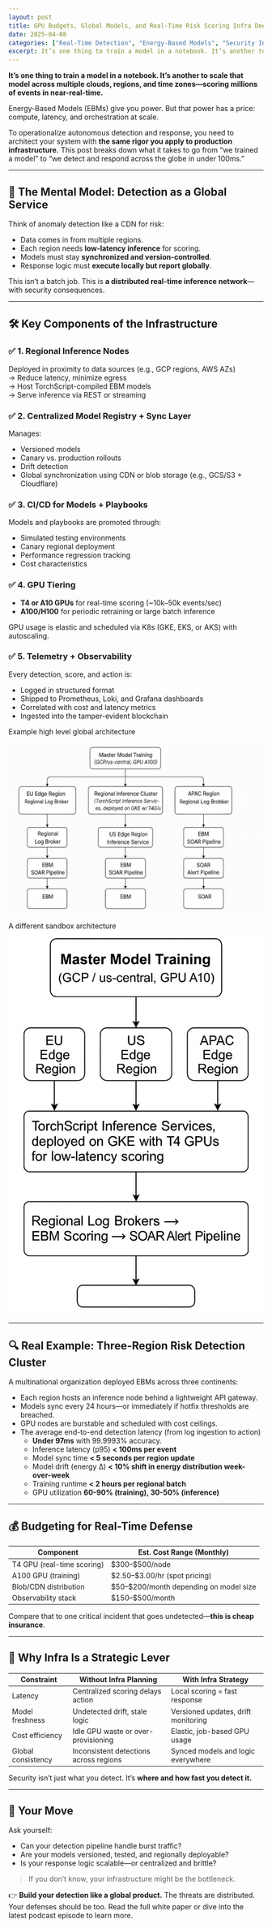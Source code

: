 ```yaml
---
layout: post
title: GPU Budgets, Global Models, and Real-Time Risk Scoring Infra Deep Dive
date: 2025-04-08
categories: ["Real-Time Detection", "Energy-Based Models", "Security Infrastructure", "GPU Orchestration", "Global Model Deployment", "CI/CD for ML", "Distributed Inference", "Model Versioning", "Cloud-Native Security", "Latency-Aware Threat Response"]
excerpt: It’s one thing to train a model in a notebook. It’s another to scale that model across multiple clouds, regions, and time zones—scoring millions of events in near-real-time. Energy-Based Models give you power. But that power has a price - compute, latency, and orchestration at scale.
---
```


**It’s one thing to train a model in a notebook. It’s another to scale that model across multiple clouds, regions, and time zones—scoring millions of events in near-real-time.**

Energy-Based Models (EBMs) give you power. But that power has a price: compute, latency, and orchestration at scale.

To operationalize autonomous detection and response, you need to architect your system with **the same rigor you apply to production infrastructure.** This post breaks down what it takes to go from “we trained a model” to “we detect and respond across the globe in under 100ms.”

---

## 🧠 The Mental Model: Detection as a Global Service

Think of anomaly detection like a CDN for risk:
- Data comes in from multiple regions.
- Each region needs **low-latency inference** for scoring.
- Models must stay **synchronized and version-controlled**.
- Response logic must **execute locally but report globally**.

This isn’t a batch job. This is **a distributed real-time inference network**—with security consequences.

---

## 🛠️ Key Components of the Infrastructure

### ✅ 1. **Regional Inference Nodes**
Deployed in proximity to data sources (e.g., GCP regions, AWS AZs)  
→ Reduce latency, minimize egress  
→ Host TorchScript-compiled EBM models  
→ Serve inference via REST or streaming

### ✅ 2. **Centralized Model Registry + Sync Layer**
Manages:
- Versioned models
- Canary vs. production rollouts
- Drift detection
- Global synchronization using CDN or blob storage (e.g., GCS/S3 + Cloudflare)

### ✅ 3. **CI/CD for Models + Playbooks**
Models and playbooks are promoted through:
- Simulated testing environments
- Canary regional deployment
- Performance regression tracking
- Cost characteristics

### ✅ 4. **GPU Tiering**
- **T4 or A10 GPUs** for real-time scoring (~10k–50k events/sec)
- **A100/H100** for periodic retraining or large batch inference

GPU usage is elastic and scheduled via K8s (GKE, EKS, or AKS) with autoscaling.

### ✅ 5. **Telemetry + Observability**
Every detection, score, and action is:
- Logged in structured format
- Shipped to Prometheus, Loki, and Grafana dashboards
- Correlated with cost and latency metrics
- Ingested into the tamper-evident blockchain

Example high level global architecture

![](/images/20.png)

A different sandbox architecture
![](/images/21.png)

---

## 🔍 Real Example: Three-Region Risk Detection Cluster

A multinational organization deployed EBMs across three continents:

- Each region hosts an inference node behind a lightweight API gateway.
- Models sync every 24 hours—or immediately if hotfix thresholds are breached.
- GPU nodes are burstable and scheduled with cost ceilings.
- The average end-to-end detection latency (from log ingestion to action)
  - **Under 97ms** with 99.9993% accuracy.
  - Inference latency (p95) **< 100ms per event**
  - Model sync time **< 5 seconds per region update**
  - Model drift (energy Δ) **< 10% shift in energy distribution week-over-week**
  - Training runtime **< 2 hours per regional batch**
  - GPU utilization **60-90% (training), 30-50% (inference)**

---

## 💰 Budgeting for Real-Time Defense

| Component                  | Est. Cost Range (Monthly)           |
|---------------------------|--------------------------------------|
| T4 GPU (real-time scoring)| \$300–\$500/node                    |
| A100 GPU (training)       | \$2.50–\$3.00/hr (spot pricing)     |
| Blob/CDN distribution     | \$50–\$200/month depending on model size |
| Observability stack       | \$150–\$500/month                   |

Compare that to one critical incident that goes undetected—**this is cheap insurance**.

---

## 🧩 Why Infra Is a Strategic Lever

| Constraint           | Without Infra Planning                  | With Infra Strategy                        |
|----------------------|------------------------------------------|---------------------------------------------|
| Latency              | Centralized scoring delays action        | Local scoring = fast response               |
| Model freshness      | Undetected drift, stale logic            | Versioned updates, drift monitoring         |
| Cost efficiency      | Idle GPU waste or over-provisioning      | Elastic, job-based GPU usage                |
| Global consistency   | Inconsistent detections across regions   | Synced models and logic everywhere          |

Security isn’t just what you detect. It’s **where and how fast you detect it.**

---

## 🎯 Your Move

Ask yourself:
- Can your detection pipeline handle burst traffic?
- Are your models versioned, tested, and regionally deployable?
- Is your response logic scalable—or centralized and brittle?

> If you don’t know, your infrastructure might be the bottleneck.

👉 **Build your detection like a global product.** The threats are distributed. Your defenses should be too. Read the full white paper or dive into the latest podcast episode to learn more.